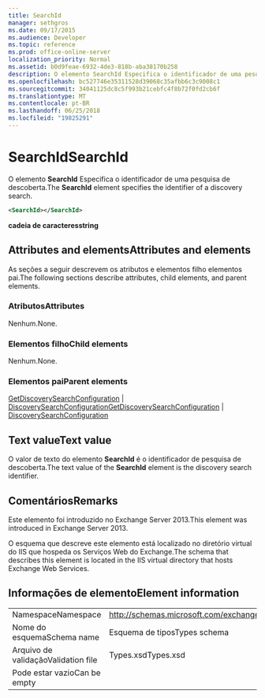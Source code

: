 ```yaml
---
title: SearchId
manager: sethgros
ms.date: 09/17/2015
ms.audience: Developer
ms.topic: reference
ms.prod: office-online-server
localization_priority: Normal
ms.assetid: b0d9feae-6932-4de3-818b-aba38170b258
description: O elemento SearchId Especifica o identificador de uma pesquisa de descoberta.
ms.openlocfilehash: bc527746e35311528d39068c35afbb6c3c9008c1
ms.sourcegitcommit: 34041125dc8c5f993b21cebfc4f8b72f0fd2cb6f
ms.translationtype: MT
ms.contentlocale: pt-BR
ms.lasthandoff: 06/25/2018
ms.locfileid: "19825291"
---
```

# <a name="searchid"></a><span data-ttu-id="2a7a4-103">SearchId</span><span class="sxs-lookup"><span data-stu-id="2a7a4-103">SearchId</span></span>

<span data-ttu-id="2a7a4-104">O elemento **SearchId** Especifica o identificador de uma pesquisa de descoberta.</span><span class="sxs-lookup"><span data-stu-id="2a7a4-104">The **SearchId** element specifies the identifier of a discovery search.</span></span> 
  
```XML
<SearchId></SearchId>
```

 <span data-ttu-id="2a7a4-105">**cadeia de caracteres**</span><span class="sxs-lookup"><span data-stu-id="2a7a4-105">**string**</span></span>
## <a name="attributes-and-elements"></a><span data-ttu-id="2a7a4-106">Attributes and elements</span><span class="sxs-lookup"><span data-stu-id="2a7a4-106">Attributes and elements</span></span>

<span data-ttu-id="2a7a4-107">As seções a seguir descrevem os atributos e elementos filho elementos pai.</span><span class="sxs-lookup"><span data-stu-id="2a7a4-107">The following sections describe attributes, child elements, and parent elements.</span></span>
  
### <a name="attributes"></a><span data-ttu-id="2a7a4-108">Atributos</span><span class="sxs-lookup"><span data-stu-id="2a7a4-108">Attributes</span></span>

<span data-ttu-id="2a7a4-109">Nenhum.</span><span class="sxs-lookup"><span data-stu-id="2a7a4-109">None.</span></span>
  
### <a name="child-elements"></a><span data-ttu-id="2a7a4-110">Elementos filho</span><span class="sxs-lookup"><span data-stu-id="2a7a4-110">Child elements</span></span>

<span data-ttu-id="2a7a4-111">Nenhum.</span><span class="sxs-lookup"><span data-stu-id="2a7a4-111">None.</span></span>
  
### <a name="parent-elements"></a><span data-ttu-id="2a7a4-112">Elementos pai</span><span class="sxs-lookup"><span data-stu-id="2a7a4-112">Parent elements</span></span>

<span data-ttu-id="2a7a4-113">[GetDiscoverySearchConfiguration](getdiscoverysearchconfiguration.md) | [DiscoverySearchConfiguration](discoverysearchconfiguration.md)</span><span class="sxs-lookup"><span data-stu-id="2a7a4-113">[GetDiscoverySearchConfiguration](getdiscoverysearchconfiguration.md) | [DiscoverySearchConfiguration](discoverysearchconfiguration.md)</span></span>
  
## <a name="text-value"></a><span data-ttu-id="2a7a4-114">Text value</span><span class="sxs-lookup"><span data-stu-id="2a7a4-114">Text value</span></span>

<span data-ttu-id="2a7a4-115">O valor de texto do elemento **SearchId** é o identificador de pesquisa de descoberta.</span><span class="sxs-lookup"><span data-stu-id="2a7a4-115">The text value of the **SearchId** element is the discovery search identifier.</span></span> 
  
## <a name="remarks"></a><span data-ttu-id="2a7a4-116">Comentários</span><span class="sxs-lookup"><span data-stu-id="2a7a4-116">Remarks</span></span>

<span data-ttu-id="2a7a4-117">Este elemento foi introduzido no Exchange Server 2013.</span><span class="sxs-lookup"><span data-stu-id="2a7a4-117">This element was introduced in Exchange Server 2013.</span></span>
  
<span data-ttu-id="2a7a4-118">O esquema que descreve este elemento está localizado no diretório virtual do IIS que hospeda os Serviços Web do Exchange.</span><span class="sxs-lookup"><span data-stu-id="2a7a4-118">The schema that describes this element is located in the IIS virtual directory that hosts Exchange Web Services.</span></span>
  
## <a name="element-information"></a><span data-ttu-id="2a7a4-119">Informações de elemento</span><span class="sxs-lookup"><span data-stu-id="2a7a4-119">Element information</span></span>

|||
|:-----|:-----|
|<span data-ttu-id="2a7a4-120">Namespace</span><span class="sxs-lookup"><span data-stu-id="2a7a4-120">Namespace</span></span>  <br/> |http://schemas.microsoft.com/exchange/services/2006/types  <br/> |
|<span data-ttu-id="2a7a4-121">Nome do esquema</span><span class="sxs-lookup"><span data-stu-id="2a7a4-121">Schema name</span></span>  <br/> |<span data-ttu-id="2a7a4-122">Esquema de tipos</span><span class="sxs-lookup"><span data-stu-id="2a7a4-122">Types schema</span></span>  <br/> |
|<span data-ttu-id="2a7a4-123">Arquivo de validação</span><span class="sxs-lookup"><span data-stu-id="2a7a4-123">Validation file</span></span>  <br/> |<span data-ttu-id="2a7a4-124">Types.xsd</span><span class="sxs-lookup"><span data-stu-id="2a7a4-124">Types.xsd</span></span>  <br/> |
|<span data-ttu-id="2a7a4-125">Pode estar vazio</span><span class="sxs-lookup"><span data-stu-id="2a7a4-125">Can be empty</span></span>  <br/> ||
   

